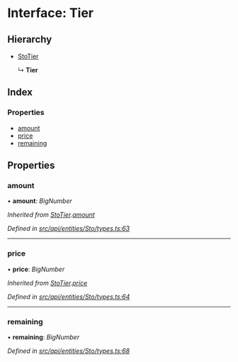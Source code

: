 # Interface: Tier

## Hierarchy

* [StoTier](stotier.md)

  ↳ **Tier**

## Index

### Properties

* [amount](tier.md#amount)
* [price](tier.md#price)
* [remaining](tier.md#remaining)

## Properties

###  amount

• **amount**: *BigNumber*

*Inherited from [StoTier](stotier.md).[amount](stotier.md#amount)*

*Defined in [src/api/entities/Sto/types.ts:63](https://github.com/PolymathNetwork/polymesh-sdk/blob/23062de4/src/api/entities/Sto/types.ts#L63)*

___

###  price

• **price**: *BigNumber*

*Inherited from [StoTier](stotier.md).[price](stotier.md#price)*

*Defined in [src/api/entities/Sto/types.ts:64](https://github.com/PolymathNetwork/polymesh-sdk/blob/23062de4/src/api/entities/Sto/types.ts#L64)*

___

###  remaining

• **remaining**: *BigNumber*

*Defined in [src/api/entities/Sto/types.ts:68](https://github.com/PolymathNetwork/polymesh-sdk/blob/23062de4/src/api/entities/Sto/types.ts#L68)*
